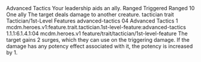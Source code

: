 <ability>
  <name>Advanced Tactics</name>
  <flavor>Your leadership aids an ally.</flavor>
  <keywords>
    <keyword>Ranged</keyword>
  </keywords>
  <type>Triggered</type>
  <distance>Ranged 10</distance>
  <target>One ally</target>
  <trigger>The target deals damage to another creature.</trigger>
  <metadata>
    <class>tactician</class>
    <feature_type>trait</feature_type>
    <file_dpath>Tactician/1st-Level Features</file_dpath>
    <item_id>advanced-tactics</item_id>
    <item_index>04</item_index>
    <item_name>Advanced Tactics</item_name>
    <level>1</level>
    <scc>mcdm.heroes.v1:feature.trait.tactician.1st-level-feature:advanced-tactics</scc>
    <scdc>1.1.1:6.1.4.1:04</scdc>
    <source>mcdm.heroes.v1</source>
    <type>feature/trait/tactician/1st-level-feature</type>
  </metadata>
  <effects>
    <effect type="mundane">The target gains 2 surges, which they can use on the triggering damage.</effect>
    <effect type="mundane" cost="Spend 1 Focus">If the damage has any potency effect associated with it, the potency is increased by 1.</effect>
  </effects>
</ability>
